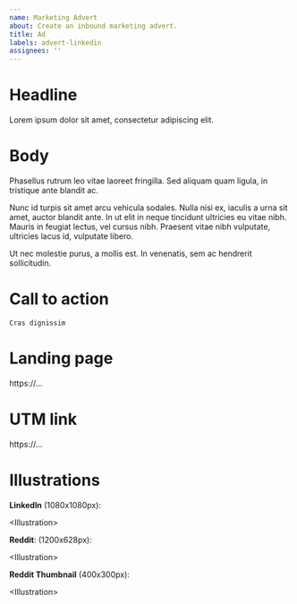 ```yaml
---
name: Marketing Advert
about: Create an inbound marketing advert.
title: Ad
labels: advert-linkedin
assignees: ''
---
```


# Headline

Lorem ipsum dolor sit amet, consectetur adipiscing elit. 

# Body

Phasellus rutrum leo vitae laoreet fringilla. Sed aliquam quam ligula, in tristique ante blandit ac. 

Nunc id turpis sit amet arcu vehicula sodales. Nulla nisi ex, iaculis a urna sit amet, auctor blandit ante. In ut elit in neque tincidunt ultricies eu vitae nibh. Mauris in feugiat lectus, vel cursus nibh. Praesent vitae nibh vulputate, ultricies lacus id, vulputate libero. 

Ut nec molestie purus, a mollis est. In venenatis, sem ac hendrerit sollicitudin.

# Call to action

`Cras dignissim`

# Landing page

https://...

# UTM link

https://...

# Illustrations

**LinkedIn** (1080x1080px): 

\<Illustration>

**Reddit**: (1200x628px): 

\<Illustration>

**Reddit Thumbnail** (400x300px):

\<Illustration>


